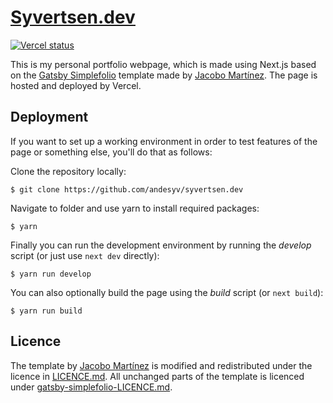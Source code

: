 # [Syvertsen.dev](https://syvertsen.dev/)

[![Vercel status](https://img.shields.io/github/deployments/andesyv/syvertsen.dev/production?label=vercel&logo=vercel&logoColor=white)](https://syvertsen-dev.vercel.app/_logs)

This is my personal portfolio webpage, which is made using Next.js based on the [Gatsby Simplefolio](https://github.com/cobidev/gatsby-simplefolio) template made by [Jacobo Martínez](https://github.com/cobidev). The page is hosted and deployed by Vercel.

## Deployment

If you want to set up a working environment in order to test features of the page or something else, you'll do that as follows:

Clone the repository locally:

```
$ git clone https://github.com/andesyv/syvertsen.dev
```

Navigate to folder and use yarn to install required packages:

```
$ yarn
```

Finally you can run the development environment by running the *develop* script (or just use `next dev` directly):
```
$ yarn run develop
```
You can also optionally build the page using the *build* script (or `next build`):
```
$ yarn run build
```
## Licence

The template by [Jacobo Martínez](https://github.com/cobidev) is modified and redistributed under the licence in [LICENCE.md](LICENCE.md). All unchanged parts of the template is licenced under [gatsby-simplefolio-LICENCE.md](gatsby-simplefolio-LICENCE.md).
